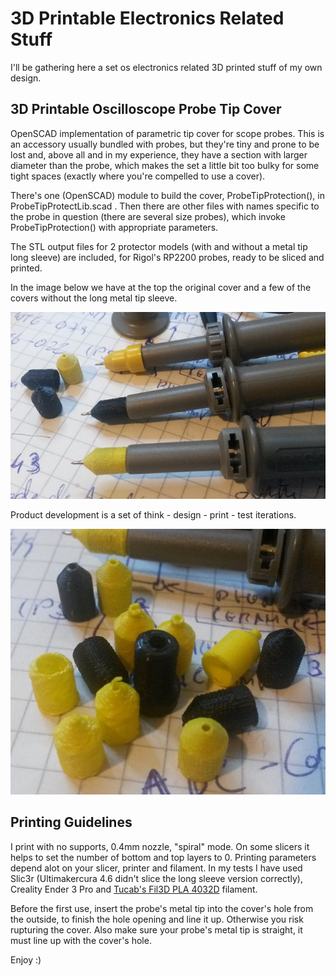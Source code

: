 # 3D Printable Electronics Related Stuff

I'll be gathering here a set os electronics related 3D printed stuff of my own design.

## 3D Printable Oscilloscope Probe Tip Cover

OpenSCAD implementation of parametric tip cover for scope probes. This is an accessory usually bundled with probes, but they're tiny and prone to be lost and, above all and in my experience, they have a section with larger diameter than the probe, which makes the set a little bit too bulky for some tight spaces (exactly where you're compelled to use a cover).

There's one (OpenSCAD) module to build the cover, ProbeTipProtection(), in ProbeTipProtectLib.scad . Then there are other files with names specific to the probe in question (there are several size probes), which invoke ProbeTipProtection() with appropriate parameters.

The STL output files for 2 protector models (with and without a metal tip long sleeve) are included, for Rigol's RP2200 probes, ready to be sliced and printed.

In the image below we have at the top the original cover and a few of the covers without the long metal tip sleeve.

![](./images/ProbeTipCover.jpg)

Product development is a set of think - design - print - test iterations.

![](./images/ProbeTipCover-Development.jpg)


## Printing Guidelines

I print with no supports, 0.4mm nozzle, "spiral" mode. On some slicers it helps to set the number of bottom and top layers to 0.
Printing parameters depend alot on your slicer, printer and filament. In my tests I have used Slic3r (Ultimakercura 4.6 didn't slice the long sleeve version correctly), Creality Ender 3 Pro and [Tucab's Fil3D PLA 4032D](https://www.tucab.pt/en/Fil-3D/Filamentos-3D-PLA) filament.

Before the first use, insert the probe's metal tip into the cover's hole from the outside, to finish the hole opening and line it up. Otherwise you risk rupturing the cover. Also make sure your probe's metal tip is straight, it must line up with the cover's hole.

Enjoy :)
